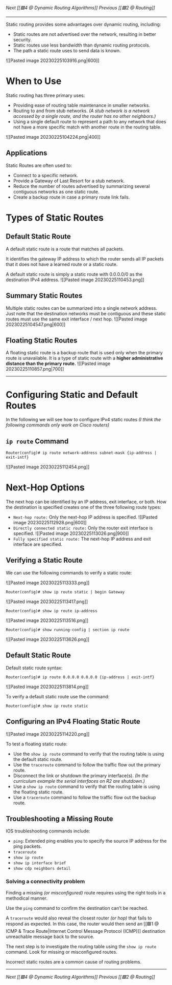 _Next [[🟩4 @ Dynamic Routing Algorithms]]_
_Previous [[🟩2 @ Routing]]_

---

Static routing provides some advantages over dynamic routing, including:
- Static routes are not advertised over the network, resulting in better security.
- Static routes use less bandwidth than dynamic routing protocols.
- The path a static route uses to send data is known.

![[Pasted image 20230225103916.png|600]]

# When to Use
Static routing has three primary uses:
- Providing ease of routing table maintenance in smaller networks.
- Routing to and from stub networks. _(A stub network is a network accessed by a single route, and the router has no other neighbors.)_
- Using a single default route to represent a path to any network that does not have a more specific match with another route in the routing table.

![[Pasted image 20230225104224.png|400]]

## Applications
Static Routes are often used to:
- Connect to a specific network.
- Provide a Gateway of Last Resort for a stub network.
- Reduce the number of routes advertised by summarizing several contiguous networks as one static route.
- Create a backup route in case a primary route link fails.

# Types of Static Routes

## Default Static Route
A default static route is a route that matches all packets. 

It identifies the gateway IP address to which the router sends all IP packets that it does not have a learned route or a static route.

A default static route is simply a static route with 0.0.0.0/0 as the destination IPv4 address.
![[Pasted image 20230225110453.png]]

## Summary Static Routes
Multiple  static routes can be summarized into a single network address. 
Just note that the destination networks must be contiguous and these static routes must use the same exit interface / next hop.
![[Pasted image 20230225104547.png|600]]

## Floating Static Routes
A floating static route is a backup route that is used only when the primary route is unavailable. 
It is a type of static route with a **higher administrative distance than the primary route.**
![[Pasted image 20230225110857.png|700]]

---

# Configuring Static and Default Routes
In the following we will see how to configure IPv4 static routes
_(I think the following commands only work on Cisco routers)_

## `ip route` Command
```
Router(config)# ip route network-address subnet-mask {ip-address | exit-intf}
```
![[Pasted image 20230225112454.png]]

# Next-Hop Options
The next hop can be identified by an IP address, exit interface, or both.
How the destination is specified creates one of the three following route types:
- `Next-hop route:` Only the next-hop IP address is specified.
  ![[Pasted image 20230225112928.png|600]]
- `Directly connected static route:` Only the router exit interface is specified.
![[Pasted image 20230225113026.png|900]]
- `Fully specified static route:`  The next-hop IP address and exit interface are specified.

## Verifying a Static Route
We can use the following commands to verify a static route:

![[Pasted image 20230225113333.png]]

```
Router(config)# show ip route static | begin Gateway
```
![[Pasted image 20230225113417.png]]

```
Router(config)# show ip route ip-address 
```
![[Pasted image 20230225113516.png]]

```
Router(config)# show running-config | section ip route
```
![[Pasted image 20230225113626.png]]

## Default Static Route
Default static route syntax:
```
Router(config)# ip route 0.0.0.0 0.0.0.0 {ip-address | exit-intf}
```
![[Pasted image 20230225113814.png]]

To verify a default static route use the command:
```
Router(config)# show ip route static
```

## Configuring an IPv4 Floating Static Route
![[Pasted image 20230225114220.png]]

To test a floating static route:
- Use the `show ip route` command to verify that the routing table is using the default static route.
- Use the `traceroute` command to follow the traffic flow out the primary route.
- Disconnect the link or shutdown the primary interface(s). _(In the curriculum example the serial interfaces on R2 are shutdown.)_
- Use a `show ip route` command to verify that the routing table is using the floating static route.
- Use a `traceroute` command to follow the traffic flow out the backup route.

## Troubleshooting a Missing Route
IOS troubleshooting commands include:
- `ping`: Extended ping enables you to specify the source IP address for the ping packets.
- `traceroute`
- `show ip route`
- `show ip interface brief`
- `show cdp neighbors detail`

### Solving a connectivity problem
Finding a missing _(or misconfigured)_ route requires using the right tools in a methodical manner.

Use the `ping` command to confirm the destination can’t be reached.

A `traceroute` would also reveal the closest router _(or hop)_ that fails to respond as expected. In this case, the router would then send an [[🟩1 @ ICMP & Trace Route|Internet Control Message Protocol (ICMP)]] destination unreachable message back to the source. 

The next step is to investigate the routing table using the `show ip route` command. Look for missing or misconfigured routes.

Incorrect static routes are a common cause of routing problems.

---
_Next [[🟩4 @ Dynamic Routing Algorithms]]_
_Previous [[🟩2 @ Routing]]_